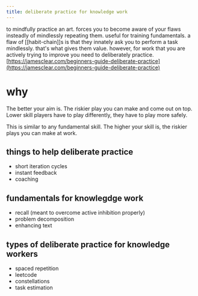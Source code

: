 ```yaml
---
title: deliberate practice for knowledge work
---
```

to mindfully practice an art. forces you to become aware of your flaws insteadly of mindlessly repeating them. useful for training fundamentals.
a flaw of [[habit-chain]]s is that they innately ask you to perform a task mindlessly. that's what gives them value. however, for work that you are actively trying to improve you need to deliberately practice. 
[https://jamesclear.com/beginners-guide-deliberate-practice](https://jamesclear.com/beginners-guide-deliberate-practice)

# why
The better your aim is. The riskier play you can make and come out on top. Lower skill players have to play differently, they have to play more safely. 

This is similar to any fundamental skill. The higher your skill is, the riskier plays you can make at work. 

## things to help deliberate practice
- short iteration cycles
- instant feedback
- coaching

## fundamentals for knowlegdge work
- recall (meant to overcome active inhibition properly)
- problem decomposition
- enhancing text

## types of deliberate practice for knowledge workers
- spaced repetition
- leetcode
- constellations
- task estimation
